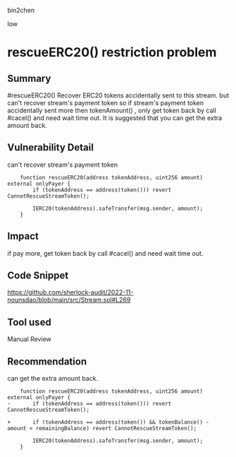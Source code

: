 bin2chen

low

# rescueERC20() restriction problem

## Summary
#rescueERC20() Recover ERC20 tokens accidentally sent to this stream. but can't recover stream's payment token
so  if stream's payment token accidentally sent more then tokenAmount()  , only get token back  by  call #cacel() and need wait time out. 
It is suggested that you can get the extra amount back.

## Vulnerability Detail
can't recover stream's payment token 
```solidity
    function rescueERC20(address tokenAddress, uint256 amount) external onlyPayer {
        if (tokenAddress == address(token())) revert CannotRescueStreamToken();

        IERC20(tokenAddress).safeTransfer(msg.sender, amount);
    }
```

## Impact
if pay more, get token back  by  call #cacel() and need wait time out. 
## Code Snippet

https://github.com/sherlock-audit/2022-11-nounsdao/blob/main/src/Stream.sol#L269

## Tool used

Manual Review

## Recommendation
can get the extra amount back.
```solidity
    function rescueERC20(address tokenAddress, uint256 amount) external onlyPayer {
-       if (tokenAddress == address(token())) revert CannotRescueStreamToken();

+       if (tokenAddress == address(token()) && tokenBalance() - amount < remainingBalance) revert CannotRescueStreamToken();

        IERC20(tokenAddress).safeTransfer(msg.sender, amount);
    }
```
